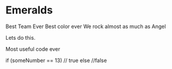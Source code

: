 # Emeralds
Best Team Ever
Best color ever
We rock almost as much as Angel

Lets do this. 

Most useful code ever

if (someNumber == 13)
  // true
else
  //false
